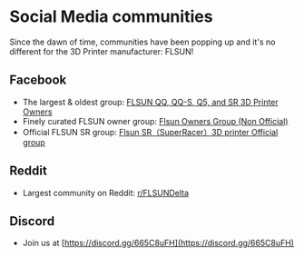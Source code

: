 # Social Media communities

Since the dawn of time, communities have been popping up and it's no different for the 3D Printer manufacturer: FLSUN!

## Facebook

 * The largest & oldest group: [FLSUN QQ, QQ-S, Q5, and SR 3D Printer Owners](https://www.facebook.com/groups/120961628750040)
 * Finely curated FLSUN owner group: [Flsun Owners Group (Non Official)](https://www.facebook.com/groups/flsunowners/)
 * Official FLSUN SR group: [Flsun SR（SuperRacer）3D printer Official group](https://www.facebook.com/groups/336951057403890)
## Reddit

 * Largest community on Reddit: [r/FLSUNDelta](https://www.reddit.com/r/FLSUNDelta/) 

## Discord

 * Join us at [https://discord.gg/665C8uFH](https://discord.gg/665C8uFH)